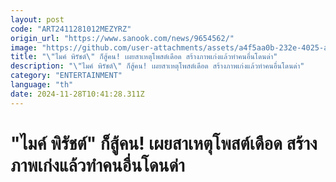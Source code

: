 ```yaml
---
layout: post
code: "ART2411281012MEZYRZ"
origin_url: "https://www.sanook.com/news/9654562/"
image: "https://github.com/user-attachments/assets/a4f5aa0b-232e-4025-a3c0-84a3fa4f6c0a"
title: "\"ไมค์ พิรัชต์\" ก็สู้คน! เผยสาเหตุโพสต์เดือด สร้างภาพเก่งแล้วทำคนอื่นโดนด่า"
description: "\"ไมค์ พิรัชต์\" ก็สู้คน! เผยสาเหตุโพสต์เดือด สร้างภาพเก่งแล้วทำคนอื่นโดนด่า"
category: "ENTERTAINMENT"
language: "th"
date: 2024-11-28T10:41:28.311Z
---
```


# "ไมค์ พิรัชต์" ก็สู้คน! เผยสาเหตุโพสต์เดือด สร้างภาพเก่งแล้วทำคนอื่นโดนด่า